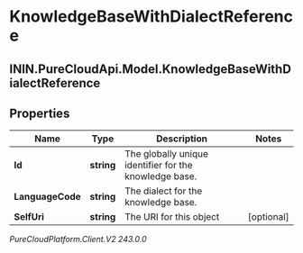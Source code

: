 # KnowledgeBaseWithDialectReference

## ININ.PureCloudApi.Model.KnowledgeBaseWithDialectReference

## Properties

|Name | Type | Description | Notes|
|------------ | ------------- | ------------- | -------------|
| **Id** | **string** | The globally unique identifier for the knowledge base. | |
| **LanguageCode** | **string** | The dialect for the knowledge base. | |
| **SelfUri** | **string** | The URI for this object | [optional] |



_PureCloudPlatform.Client.V2 243.0.0_
